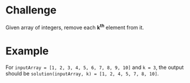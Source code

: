 # Challenge
Given array of integers, remove each **k<sup>th</sup>** element from it.

# Example
For `inputArray = [1, 2, 3, 4, 5, 6, 7, 8, 9, 10]` and `k = 3`, the output should be `solution(inputArray, k) = [1, 2, 4, 5, 7, 8, 10]`.
